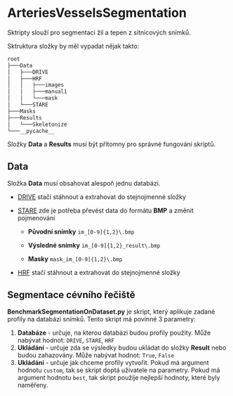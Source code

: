 # ArteriesVesselsSegmentation

Sktripty slouží pro segmentaci žil a tepen z sítnicových snímků.


Sktruktura složky by měl vypadat nějak takto:
```bash
root
├───Data
│   ├───DRIVE
│   ├───HRF
│   │   ├───images
│   │   ├───manual1
│   │   └───mask
│   └───STARE
├───Masks
├───Results
│   └───Skeletonize
└───__pycache__
```

Složky **Data** a **Results** musí být přítomny pro správné fungování skriptů.

## Data
Složka **Data** musí obsahovat alespoň jednu databázi.
 - [DRIVE](https://drive.grand-challenge.org/) stačí stáhnout a extrahovat do stejnojmenné složky
 - [STARE](https://cecas.clemson.edu/~ahoover/stare/probing/index.html) zde je potřeba převést data do formátu **BMP** a změnit pojmenování
    - **Původní snímky**  `im_[0-9]{1,2}\.bmp`

    - **Výsledné snímky** `im_[0-9]{1,2}_result\.bmp`

    - **Masky** `mask_im_[0-9]{1,2}\.bmp`

 - [HRF](https://www5.cs.fau.de/research/data/fundus-images/) stačí stáhnout a extrahovat do stejnojmenné složky

## Segmentace cévního řečiště 
**BenchmarkSegmentationOnDataset.py** je skript, který aplikuje zadané profily na databázi snímků. 
Tento skript má povinné 3 parametry:
1. **Databáze** - určuje, na kterou databázi budou profily použity. Může nabývat hodnot: `DRIVE`, `STARE`, `HRF`
2. **Ukládání** - určuje zda se výsledky budou ukládat do složky **Result** nebo budou zahazovány. Může nabývat hodnot: `True`, `False`
3. **Ukládání** - určuje jak chceme profily vytvořit. Pokud má argument hodnotu `custom`, tak se skript doptá uživatele na parametry. Pokud má argument hodnotu `best`, tak skript použije nejlepší hodnoty, které byly naměřeny.